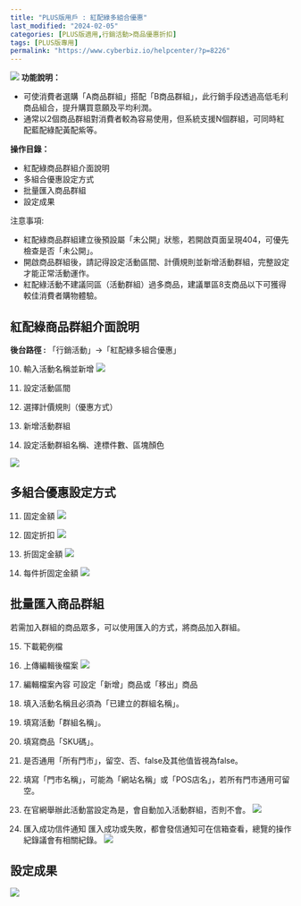 ```yaml
---
title: "PLUS版用戶 : 紅配綠多組合優惠"
last_modified: "2024-02-05"
categories: [PLUS版適用,行銷活動>商品優惠折扣]
tags: [PLUS版專用]
permalink: "https://www.cyberbiz.io/helpcenter/?p=8226"
---
```


![](https://www.cyberbiz.io/helpcenter/wp-content/uploads/PLUS版3.png)
**功能說明：**  

* 可使消費者選購「A商品群組」搭配「B商品群組」，此行銷手段透過高低毛利商品組合，提升購買意願及平均利潤。
* 通常以2個商品群組對消費者較為容易使用，但系統支援N個群組，可同時紅配藍配綠配黃配紫等。

**操作目錄：**

* 紅配綠商品群組介面說明
* 多組合優惠設定方式
* 批量匯入商品群組
* 設定成果

注意事項:  

* 紅配綠商品群組建立後預設屬「未公開」狀態，若開啟頁面呈現404，可優先檢查是否「未公開」。
* 開啟商品群組後，請記得設定活動區間、計價規則並新增活動群組，完整設定才能正常活動運作。
* 紅配綠活動不建議同區（活動群組）過多商品，建議單區8支商品以下可獲得較佳消費者購物體驗。



## 紅配綠商品群組介面說明

**後台路徑 :** 「行銷活動」→「紅配綠多組合優惠」  


10. 輸入活動名稱並新增
[![](https://www.cyberbiz.io/support/wp-content/uploads/2021/12/紅配綠多組合優惠1.png)](https://www.cyberbiz.io/support/wp-content/uploads/2021/12/紅配綠多組合優惠1.png)  

1. 設定活動區間  

2. 選擇計價規則（優惠方式）  

3. 新增活動群組  

4. 設定活動群組名稱、達標件數、區塊顏色  

[![](https://www.cyberbiz.io/support/wp-content/uploads/2021/12/紅配綠多組合優惠2.png)](https://www.cyberbiz.io/support/wp-content/uploads/2021/12/紅配綠多組合優惠2.png)

## 多組合優惠設定方式

11. 固定金額
[![](https://www.cyberbiz.co/support/wp-content/uploads/2020/02/設定計價規則及優惠排序-1.png)](https://www.cyberbiz.co/support/wp-content/uploads/2020/02/設定計價規則及優惠排序-1.png)

12. 固定折扣
[![](https://www.cyberbiz.io/support/wp-content/uploads/2020/02/設定計價規則及優惠排序-固定折扣.png)](https://www.cyberbiz.io/support/wp-content/uploads/2020/02/設定計價規則及優惠排序-固定折扣.png)

13. 折固定金額
[![](https://www.cyberbiz.io/support/wp-content/uploads/2020/02/設定計價規則及優惠排序-折固定金額.png)](https://www.cyberbiz.io/support/wp-content/uploads/2020/02/設定計價規則及優惠排序-折固定金額.png)

14. 每件折固定金額
[![](https://www.cyberbiz.io/support/wp-content/uploads/2020/02/計價規則及優惠排序-每件折固定金額.png)](https://www.cyberbiz.io/support/wp-content/uploads/2020/02/計價規則及優惠排序-每件折固定金額.png)

## 批量匯入商品群組

若需加入群組的商品眾多，可以使用匯入的方式，將商品加入群組。  

15. 下載範例檔
16. 上傳編輯後檔案
[![](https://www.cyberbiz.io/support/wp-content/uploads/2021/12/紅配綠多組合優惠3.png)](https://www.cyberbiz.io/support/wp-content/uploads/2021/12/紅配綠多組合優惠3.png)

17. 編輯檔案內容
可設定「新增」商品或「移出」商品  

1. 填入活動名稱且必須為「已建立的群組名稱」。
2. 填寫活動「群組名稱」。
3. 填寫商品「SKU碼」。
4. 是否通用「所有門市」，留空、否、false及其他值皆視為false。
5. 填寫「門市名稱」，可能為「網站名稱」或「POS店名」，若所有門市通用可留空。
6. 在官網舉辦此活動當設定為是，會自動加入活動群組，否則不會。
[![](https://www.cyberbiz.io/support/wp-content/uploads/2021/12/紅配綠多組合優惠4.png)](https://www.cyberbiz.io/support/wp-content/uploads/2021/12/紅配綠多組合優惠4.png)

18. 匯入成功信件通知
匯入成功或失敗，都會發信通知可在信箱查看，總覽的操作紀錄議會有相關紀錄。 [![](https://www.cyberbiz.io/support/wp-content/uploads/2021/12/紅配綠多組合優惠5.png)](https://www.cyberbiz.io/support/wp-content/uploads/2021/12/紅配綠多組合優惠5.png)

## 設定成果

[![](https://www.cyberbiz.co/support/wp-content/uploads/2019/08/紅配綠台畫面顯示.png)](https://www.cyberbiz.co/support/wp-content/uploads/2019/08/紅配綠台畫面顯示.png)

